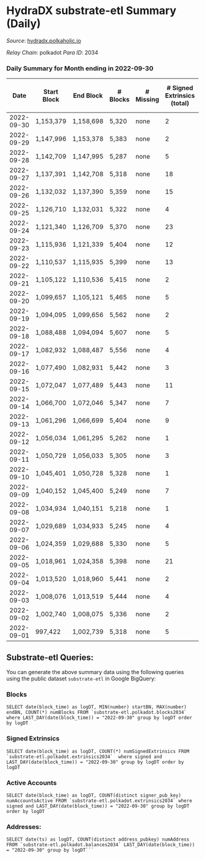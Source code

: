 # HydraDX substrate-etl Summary (Daily)

_Source_: [hydradx.polkaholic.io](https://hydradx.polkaholic.io)

*Relay Chain*: polkadot
*Para ID*: 2034



### Daily Summary for Month ending in 2022-09-30


| Date | Start Block | End Block | # Blocks | # Missing | # Signed Extrinsics (total) | # Active Accounts | # Addresses with Balances | # Events | # Transfers | # XCM Transfers In | # XCM Transfers Out |
| ---- | ----------- | --------- | -------- | --------- | --------------------------- | ----------------- | ------------------------- | -------- | ----------- | ------------------ | ------------------- |
| 2022-09-30 | 1,153,379 | 1,158,698 | 5,320 | none  | 2 | 2 | 21,147 | 16,212 |   |   |   |
| 2022-09-29 | 1,147,996 | 1,153,378 | 5,383 | none  | 2 | 2 |  | 16,465 |   |   |   |
| 2022-09-28 | 1,142,709 | 1,147,995 | 5,287 | none  | 5 | 4 |  | 16,125 | 2  |   |   |
| 2022-09-27 | 1,137,391 | 1,142,708 | 5,318 | none  | 18 | 12 |  | 16,306 |   |   |   |
| 2022-09-26 | 1,132,032 | 1,137,390 | 5,359 | none  | 15 | 7 |  | 16,372 | 4  |   |   |
| 2022-09-25 | 1,126,710 | 1,132,031 | 5,322 | none  | 4 | 4 |  | 16,285 |   |   |   |
| 2022-09-24 | 1,121,340 | 1,126,709 | 5,370 | none  | 23 | 10 |  | 16,427 |   |   |   |
| 2022-09-23 | 1,115,936 | 1,121,339 | 5,404 | none  | 12 | 6 |  | 16,550 |   |   |   |
| 2022-09-22 | 1,110,537 | 1,115,935 | 5,399 | none  | 13 | 7 |  | 16,483 |   |   |   |
| 2022-09-21 | 1,105,122 | 1,110,536 | 5,415 | none  | 2 | 2 |  | 16,561 |   |   |   |
| 2022-09-20 | 1,099,657 | 1,105,121 | 5,465 | none  | 5 | 4 |  | 16,655 |   |   |   |
| 2022-09-19 | 1,094,095 | 1,099,656 | 5,562 | none  | 2 | 2 | 21,143 | 17,000 |   |   |   |
| 2022-09-18 | 1,088,488 | 1,094,094 | 5,607 | none  | 5 | 5 | 21,143 | 17,080 |   |   |   |
| 2022-09-17 | 1,082,932 | 1,088,487 | 5,556 | none  | 4 | 3 | 21,143 | 16,987 |   |   |   |
| 2022-09-16 | 1,077,490 | 1,082,931 | 5,442 | none  | 3 | 1 | 21,143 | 16,640 |   |   |   |
| 2022-09-15 | 1,072,047 | 1,077,489 | 5,443 | none  | 11 | 5 | 21,143 | 16,600 |   |   |   |
| 2022-09-14 | 1,066,700 | 1,072,046 | 5,347 | none  | 7 | 6 | 21,143 | 16,369 |   |   |   |
| 2022-09-13 | 1,061,296 | 1,066,699 | 5,404 | none  | 9 | 3 | 21,142 | 16,479 |   |   |   |
| 2022-09-12 | 1,056,034 | 1,061,295 | 5,262 | none  | 1 | 1 | 21,142 | 16,037 |   |   |   |
| 2022-09-11 | 1,050,729 | 1,056,033 | 5,305 | none  | 3 | 3 |  | 16,232 |   |   |   |
| 2022-09-10 | 1,045,401 | 1,050,728 | 5,328 | none  | 1 | 1 |  | 16,230 |   |   |   |
| 2022-09-09 | 1,040,152 | 1,045,400 | 5,249 | none  | 7 | 5 |  | 16,071 |   |   |   |
| 2022-09-08 | 1,034,934 | 1,040,151 | 5,218 | none  | 1 | 1 |  | 15,904 |   |   |   |
| 2022-09-07 | 1,029,689 | 1,034,933 | 5,245 | none  | 4 | 4 | 21,140 | 15,990 |   |   |   |
| 2022-09-06 | 1,024,359 | 1,029,688 | 5,330 | none  | 5 | 3 | 21,140 | 16,311 |   |   |   |
| 2022-09-05 | 1,018,961 | 1,024,358 | 5,398 | none  | 21 | 12 | 21,140 | 16,511 | 2  |   |   |
| 2022-09-04 | 1,013,520 | 1,018,960 | 5,441 | none  | 2 | 2 | 21,139 | 16,637 |   |   |   |
| 2022-09-03 | 1,008,076 | 1,013,519 | 5,444 | none  | 4 | 4 | 21,139 | 16,587 |   |   |   |
| 2022-09-02 | 1,002,740 | 1,008,075 | 5,336 | none  | 2 | 2 | 21,139 | 16,323 |   |   |   |
| 2022-09-01 | 997,422 | 1,002,739 | 5,318 | none  | 5 | 4 | 21,139 | 16,214 |   |   |   |

## Substrate-etl Queries:
You can generate the above summary data using the following queries using the public dataset `substrate-etl` in Google BigQuery:


### Blocks
```
SELECT date(block_time) as logDT, MIN(number) startBN, MAX(number) endBN, COUNT(*) numBlocks FROM `substrate-etl.polkadot.blocks2034`  where LAST_DAY(date(block_time)) = "2022-09-30" group by logDT order by logDT
```


### Signed Extrinsics
```
SELECT date(block_time) as logDT, COUNT(*) numSignedExtrinsics FROM `substrate-etl.polkadot.extrinsics2034`  where signed and LAST_DAY(date(block_time)) = "2022-09-30" group by logDT order by logDT
```


### Active Accounts
```
SELECT date(block_time) as logDT, COUNT(distinct signer_pub_key) numAccountsActive FROM `substrate-etl.polkadot.extrinsics2034` where signed and LAST_DAY(date(block_time)) = "2022-09-30" group by logDT order by logDT
```


### Addresses:
```
SELECT date(ts) as logDT, COUNT(distinct address_pubkey) numAddress FROM `substrate-etl.polkadot.balances2034` LAST_DAY(date(block_time)) = "2022-09-30" group by logDT```

